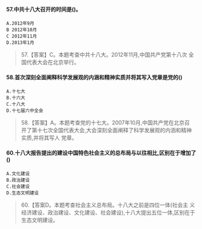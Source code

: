 #### 57.中共十八大召开的时间是()。
    A.2012年9月
    B 2012年10月
    C 2012年11月
    D.2013年1月
>   57.【答案】C。本题考查中共十八大。2012年11月,中国共产党第十八次
    全国代表大会在北京举行。

#### 58.首次深刻全面阐释科学发展观的内涵和精神实质并将其写入党章是党的()
    A.十七大
    B.十六大
    C.十八大
    D.十七届六中全会
>   58.【答案】A。本题考查党的十七大。2007年10月,中国共产党在北京召
    开了第十七次全国代表大会,大会深刻全面阐释了科学发展观的内涵和精神实质,并将其写人
    党章。
   
#### 60.十八大报告提出的建设中国特色社会主义的总布局与以往相比,区别在于增加了()
    A.文化建设
    B.政治建设
    C.社会建设
    D.生态文明建设

>   60.【答案D。本题考查社会主义总布局。十八大之前是四位一体(社会主
义经济建设、政治建设、文化建设、社会建设),十八大提出五位一体,区别在于生态文明建设。








    